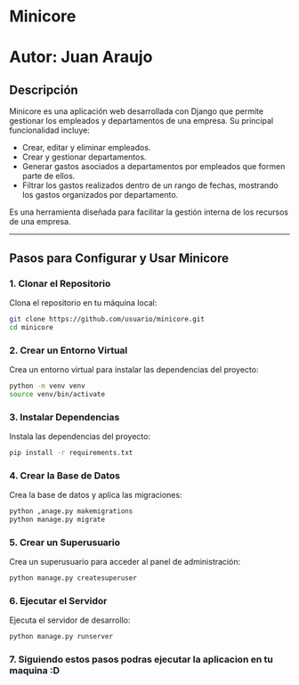 # Minicore 
# Autor: Juan Araujo

## Descripción
Minicore es una aplicación web desarrollada con Django que permite gestionar los empleados y departamentos de una empresa. Su principal funcionalidad incluye:

- Crear, editar y eliminar empleados.
- Crear y gestionar departamentos.
- Generar gastos asociados a departamentos por empleados que formen parte de ellos.
- Filtrar los gastos realizados dentro de un rango de fechas, mostrando los gastos organizados por departamento.

Es una herramienta diseñada para facilitar la gestión interna de los recursos de una empresa.

---

## Pasos para Configurar y Usar Minicore

### 1. Clonar el Repositorio
Clona el repositorio en tu máquina local:
```bash
git clone https://github.com/usuario/minicore.git
cd minicore
```
### 2. Crear un Entorno Virtual
Crea un entorno virtual para instalar las dependencias del proyecto:
```bash
python -m venv venv
source venv/bin/activate
```
### 3. Instalar Dependencias
Instala las dependencias del proyecto:
```bash
pip install -r requirements.txt
```
### 4. Crear la Base de Datos
Crea la base de datos y aplica las migraciones:
```bash
python ,anage.py makemigrations
python manage.py migrate
```
### 5. Crear un Superusuario
Crea un superusuario para acceder al panel de administración:
```bash
python manage.py createsuperuser
```
### 6. Ejecutar el Servidor
Ejecuta el servidor de desarrollo:
```bash
python manage.py runserver
```
### 7. Siguiendo estos pasos podras ejecutar la aplicacion en tu maquina :D
